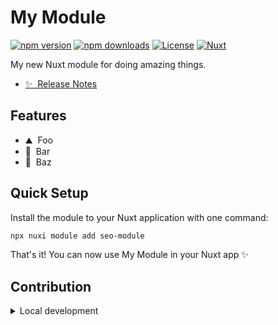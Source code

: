 <!--
Get your module up and running quickly.

Find and replace all on all files (CMD+SHIFT+F):
- Name: My Module
- Package name: seo-module
- Description: My new Nuxt module
-->

# My Module

[![npm version][npm-version-src]][npm-version-href]
[![npm downloads][npm-downloads-src]][npm-downloads-href]
[![License][license-src]][license-href]
[![Nuxt][nuxt-src]][nuxt-href]

My new Nuxt module for doing amazing things.

- [✨ &nbsp;Release Notes](/CHANGELOG.md)
<!-- - [🏀 Online playground](https://stackblitz.com/github/your-org/seo-module?file=playground%2Fapp.vue) -->
<!-- - [📖 &nbsp;Documentation](https://example.com) -->

## Features

<!-- Highlight some of the features your module provide here -->
- ⛰ &nbsp;Foo
- 🚠 &nbsp;Bar
- 🌲 &nbsp;Baz

## Quick Setup

Install the module to your Nuxt application with one command:

```bash
npx nuxi module add seo-module
```

That's it! You can now use My Module in your Nuxt app ✨


## Contribution

<details>
  <summary>Local development</summary>
  
  ```bash
  # Install dependencies
  npm install
  
  # Generate type stubs
  npm run dev:prepare
  
  # Develop with the playground
  npm run dev
  
  # Build the playground
  npm run dev:build
  
  # Run ESLint
  npm run lint
  
  # Run Vitest
  npm run test
  npm run test:watch
  
  # Release new version
  npm run release
  ```

</details>


<!-- Badges -->
[npm-version-src]: https://img.shields.io/npm/v/seo-module/latest.svg?style=flat&colorA=020420&colorB=00DC82
[npm-version-href]: https://npmjs.com/package/seo-module

[npm-downloads-src]: https://img.shields.io/npm/dm/seo-module.svg?style=flat&colorA=020420&colorB=00DC82
[npm-downloads-href]: https://npm.chart.dev/seo-module

[license-src]: https://img.shields.io/npm/l/seo-module.svg?style=flat&colorA=020420&colorB=00DC82
[license-href]: https://npmjs.com/package/seo-module

[nuxt-src]: https://img.shields.io/badge/Nuxt-020420?logo=nuxt.js
[nuxt-href]: https://nuxt.com
